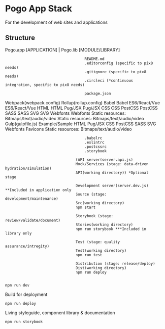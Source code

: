 # Pogo App Stack

For the development of web sites and applications

## Structure

Pogo.app [APPLICATION] 						| 					Pogo.lib [MODULE/LIBRARY]

										README.md
										.editorconfig (specific to pix8 needs)
										.gitignore (specific to pix8 needs)
										.circleci (*continuous integration, specific to pix8 needs)

										package.json
Webpack(webpack.config) 					 					Rollup(rollup.config)
	Babel															Babel
		ES6/React/Vue													ES6/React/Vue
		HTML															HTML
			Pug/JSX															Pug/JSX
		CSS 															CSS
			PostCSS															PostCSS
			SASS															SASS
		SVG																SVG
		Webfonts														Webfonts
		Static resources: Bitmaps/text/audio/video						Static resources: Bitmaps/text/audio/video
Gulp(gulpfile.js)														Example/Sample
	HTML
		Pug/JSX
	CSS
		PostCSS
			SASS
	SVG
	Webfonts
	Favicons
	Static resources: Bitmaps/text/audio/video

										.babelrc
										.eslintrc
										.postcssrc
										.storybook

									(API server(server.api.js)
									Mock/Services (stage: data-driven hydration/simulation)
									API(working directory)) *Optional stage

									Development server(server.dev.js) **Included in application only
									Source (stage: development/maintenance)
									Src(working directory)
									npm start
									
									Storybook (stage: review/validate/document)
									Stories(working directory)
									npm run storybook ***Included in library only
									
									Test (stage: quality assurance/intregity)
									Test(working directory)
									npm run test

									Distribution (stage: release/deploy)
									Dist(working directory)
									npm run deploy


    npm run dev

Build for deployment 

    npm run deploy
    
Living styleguide, component library & documentation

    npm run storybook

